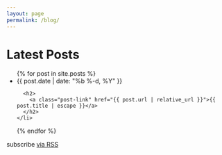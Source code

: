 ```yaml
---
layout: page
permalink: /blog/
---
```


<h1 class="page-heading">Latest Posts</h1>

<ul class="post-list">
  {% for post in site.posts %}
    <li>
      <span class="post-meta">{{ post.date | date: "%b %-d, %Y" }}</span>

      <h2>
        <a class="post-link" href="{{ post.url | relative_url }}">{{ post.title | escape }}</a>
      </h2>
    </li>
  {% endfor %}
</ul>

<p class="rss-subscribe">subscribe <a href="{{ "/feed.xml" | relative_url }}">via RSS</a></p>
